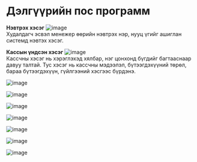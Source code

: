 # Дэлгүүрийн пос программ

**Нэвтрэх хэсэг**
![image](https://user-images.githubusercontent.com/47672783/79009878-32bede80-7b93-11ea-8684-0541824ba03a.PNG) </br>
Худалдагч эсвэл менежер өөрийн нэвтрэх нэр, нууц үгийг ашиглан системд нэвтэх хэсэг.

**Кассын үндсэн хэсэг**
![image](https://user-images.githubusercontent.com/47672783/79010016-8d583a80-7b93-11ea-959d-9eb6ac67157e.PNG) </br>
Кассчны хэсэг нь хэрэглэхэд хялбар, нэг цонхонд бүгдийг багтааснаар давуу талтай. Тус
хэсэг нь кассчны мэдээлэл, бүтээгдэхүүний төрөл, бараа бүтээгдэхүүн, гүйлгээний хэсгээс бүрдэнэ.

![image]() </br>

![image]() </br>

![image]() </br>

![image]() </br>

![image]() </br>

![image]() </br>

![image]() </br>
